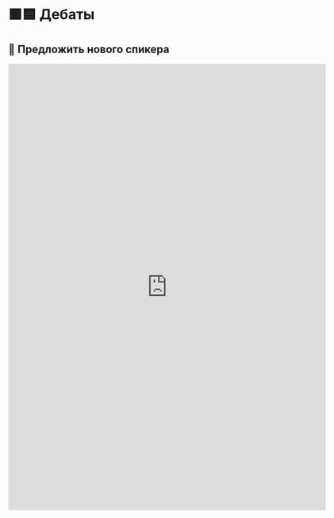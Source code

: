<style>
  iframe.debate-contrib{
    width: revert-layer;
    height: revert-layer;
    min-height: 900px;
  }
  
  @media (max-width: 575.98px){
  iframe.debate-contrib{
    width: 100%;
    width: -moz-available;
    width: -webkit-fill-available;
    width: fill-available;
  }
  }
</style>




# 🟩🟦 Дебаты


## 👋 Предложить нового спикера

<iframe class="debate-contrib" src="https://docs.google.com/forms/d/e/1FAIpQLSfOi7BsKkBdFxTV_E3SluWP0EJ1x1VmohdsR5lN4v_mjKNpyw/viewform?embedded=true" width="640" height="900" frameborder="0" marginheight="0" marginwidth="0">Loading…</iframe>
